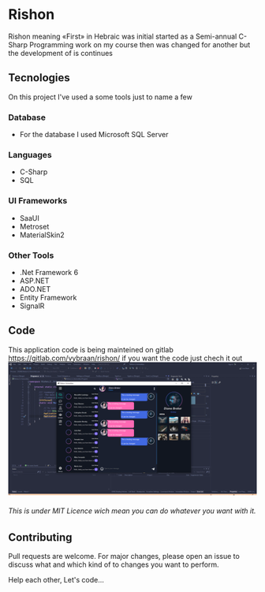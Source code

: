 # Rishon
Rishon meaning «First» in Hebraic was initial started as a Semi-annual C-Sharp Programming work on my course then was changed for another but the development of is continues
## Tecnologies
On this project I've used a some tools just to name a few
### Database
* For the database I used Microsoft SQL Server
### Languages
* C-Sharp
* SQL
### UI Frameworks
* SaaUI
* Metroset
* MaterialSkin2
### Other Tools
* .Net Framework 6
* ASP.NET
* ADO.NET
* Entity Framework
* SignalR

## Code 
This application code is being mainteined on gitlab https://gitlab.com/vybraan/rishon/
if you want the code just chech it out
![Screenshot](https://github.com/vybraan/Rishon/blob/main/samples/sample1.png)

###### This is under MIT Licence wich mean you can do whatever you want with it.

## Contributing
Pull requests are welcome. For major changes, please open an issue to discuss what and which kind of to changes you want to perform.

Help each other, Let's code...
